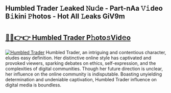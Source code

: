 ## Humbled Trader 𝙻eaked 𝙽u𝚍e - Part-nAa 𝚅𝚒deo B𝚒kini 𝙿hotos - Hot All 𝙻eaks GiV9m

# <h2><a href="http://ld62vb.urlbe.top/?page=Humbled+Trader">🔗🔗👉👉 Humbled Trader P𝚑oto𝚜Vid𝚎o</a></h2>

[![Humbled Trader](https://i.imgur.com/eBuTRDB.gif)](http://ld62vb.urlbe.top/?page=Humbled+Trader)
Humbled Trader, an intriguing and contentious character, eludes easy definition. Her distinctive online style has captivated and provoked viewers, sparking debates on ethics, self-expression, and the complexities of digital communities. Though her future direction is unclear, her influence on the online community is indisputable. Boasting unyielding determination and undeniable captivation, Humbled Trader influence on digital media is boundless.
